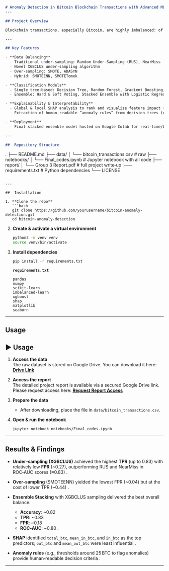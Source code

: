 ```markdown
# Anomaly Detection in Bitcoin Blockchain Transactions with Advanced ML and XAI
---

## Project Overview

Blockchain transactions, especially Bitcoin, are highly imbalanced: of over 30 million transactions, only 108 are labelled fraudulent. This project implements and evaluates multiple machine‑learning approaches—single and ensemble tree‑based models—combined with novel sampling techniques to detect anomalous Bitcoin transactions accurately while retaining interpretability through XAI (SHAP) and decision‑rule extraction.

---

## Key Features

- **Data Balancing**  
  - Traditional under‑sampling: Random Under‑Sampling (RUS), NearMiss  
  - Novel XGBCLUS under‑sampling algorithm  
  - Over‑sampling: SMOTE, ADASYN  
  - Hybrid: SMOTEENN, SMOTETomek

- **Classification Models**  
  - Single tree‑based: Decision Tree, Random Forest, Gradient Boosting, AdaBoost  
  - Ensemble: Hard & Soft Voting, Stacked Ensemble with Logistic Regression meta‑classifier  

- **Explainability & Interpretability**  
  - Global & local SHAP analysis to rank and visualize feature impact (e.g., `total_btc` is most influential) :
  - Extraction of human‑readable “anomaly rules” from decision trees (e.g., `if total_btc > 96.6 & in_btc > 236.2 then Anomalous (98–100% confidence)`) 

- **Deployment**  
  - Final stacked ensemble model hosted on Google Colab for real‑time/batch inference.

---

##  Repository Structure

```

.
├── README.md
├── data/
│   └── bitcoin\_transactions.csv         # raw
├── notebooks/
│   └── Final\_codes.ipynb                # Jupyter notebook with all code
├── report/
│   └── Group 3 Report.pdf               # full project write‑up
├── requirements.txt                     # Python dependencies
└── LICENSE

````

---

##  Installation

1. **Clone the repo**  
   ```bash
   git clone https://github.com/yourusername/bitcoin-anomaly-detection.git
   cd bitcoin-anomaly-detection
````

2. **Create & activate a virtual environment**

   ```bash
   python3 -m venv venv
   source venv/bin/activate
   ```

3. **Install dependencies**

   ```bash
   pip install -r requirements.txt
   ```

   **`requirements.txt`** 

   ```
   pandas
   numpy
   scikit-learn
   imbalanced-learn
   xgboost
   shap
   matplotlib
   seaborn
   ```

---

##  Usage

## ▶️ Usage

1. **Access the data**  
   The raw dataset is stored on Google Drive. You can download it here: **[Drive Link]([https://drive.google.com/your-data-link](https://drive.google.com/file/d/1kwhkOTtzikQFhuRBF_RwgCAKdOa0AeTV/view?usp=drive_link))**

2. **Access the report**  
   The detailed project report is available via a secured Google Drive link. Please request access here: **[Request Report Access]([https://drive.google.com/your-report-link](https://docs.google.com/document/d/1-LblGY6NcUy_iQvslUN9NwxlhLBZh8on/edit?usp=sharing&ouid=113317600828046355730&rtpof=true&sd=true))**

3. **Prepare the data**  
   - After downloading, place the file in `data/bitcoin_transactions.csv`.

4. **Open & run the notebook**  
   ```bash
   jupyter notebook notebooks/Final_codes.ipynb


---

##  Results & Findings

* **Under‑sampling (XGBCLUS)** achieved the highest **TPR** (up to 0.83) with relatively low **FPR** (\~0.27), outperforming RUS and NearMiss in ROC‑AUC scores (≈0.83) .
* **Over‑sampling** (SMOTEENN) yielded the lowest FPR (\~0.04) but at the cost of lower TPR (\~0.44) .
* **Ensemble Stacking** with XGBCLUS sampling delivered the best overall balance:

  * **Accuracy**: \~0.82
  * **TPR**: \~0.83
  * **FPR**: \~0.18
  * **ROC‑AUC**: \~0.80 .
* **SHAP** identified `total_btc`, `mean_in_btc`, and `in_btc` as the top predictors; `out_btc` and `mean_out_btc` were least influential .
* **Anomaly rules** (e.g., thresholds around 25 BTC to flag anomalies) provide human‑readable decision criteria .

---
